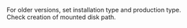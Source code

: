 For older versions, set installation type and production type.  
Check creation of mounted disk path.   